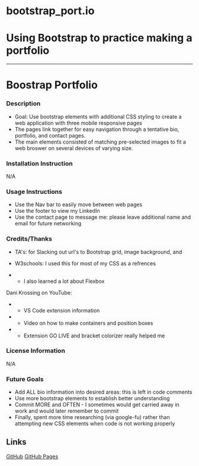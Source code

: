 # bootstrap_port.io

# Using Bootstrap to practice making a portfolio

---

# Boostrap Portfolio

### Description

- Goal: Use bootstrap elements with additional CSS styling
  to create a web application with three mobile responsive pages
- The pages link together for easy navigation through a tentative bio,
  portfolio, and contact pages.
- The main elements consisted of matching pre-selected images to fit
  a web broswer on several devices of varying size.

### Installation Instruction

N/A

### Usage Instructions

- Use the Nav bar to easily move between web pages
- Use the footer to view my LinkedIn
- Use the contact page to message me: please leave
  additional name and email for future networking

### Credits/Thanks

- TA's: for Slacking out url's to Bootstrap grid, image background,
  and

- W3schools: I used this for most of my CSS as a refrences
- - I also learned a lot about Flexbox

Dani Krossing on YouTube:

- - VS Code extension information
- - Video on how to make containers and position boxes
- - Extension GO LIVE and bracket colorizer really helped me

### License Information

N/A

### Future Goals

- Add ALL bio information into desired areas: this is left in code comments
- Use more bootstrap elements to establish better understanding
- Commit MORE and OFTEN - I sometimes would get carried away in work and
  would later remember to commit
- Finally, spent more time researching (via google-fu) rather than attempting
  new CSS elements when code is not working properly

## Links

[GitHub](https://github.com/Josly025/bootstrap_port.io.git)
[GitHub Pages](https://josly025.github.io/bootstrap_port.io/.)
